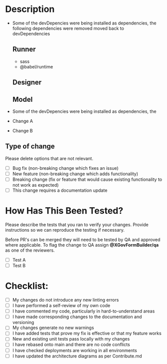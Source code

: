 # Description

- Some of the devDepencies were being installed as dependencies, the following dependencies were removed moved back to devDependencies

  ## Runner

  - sass
  - @babel/runtime

  ## Designer



  ## Model
  
- Some of the devDepencies were being installed as dependencies, the





- Change A
- Change B

## Type of change

Please delete options that are not relevant.

- [ ] Bug fix (non-breaking change which fixes an issue)
- [ ] New feature (non-breaking change which adds functionality)
- [ ] Breaking change (fix or feature that would cause existing functionality to not work as expected)
- [ ] This change requires a documentation update

# How Has This Been Tested?

Please describe the tests that you ran to verify your changes. Provide instructions so we can reproduce
the testing if necessary.

Before PR's can be merged they will need to be tested by QA and approved where
applicable. To flag the change to QA assign **@XGovFormBuilder/qa** as one of the reviewers.

- [ ] Test A
- [ ] Test B

# Checklist:

- [ ] My changes do not introduce any new linting errors
- [ ] I have performed a self-review of my own code
- [ ] I have commented my code, particularly in hard-to-understand areas
- [ ] I have made corresponding changes to the documentation and versioning
- [ ] My changes generate no new warnings
- [ ] I have added tests that prove my fix is effective or that my feature works
- [ ] New and existing unit tests pass locally with my changes
- [ ] I have rebased onto main and there are no code conflicts
- [ ] I have checked deployments are working in all environments
- [ ] I have updated the architecture diagrams as per Contribute.md
